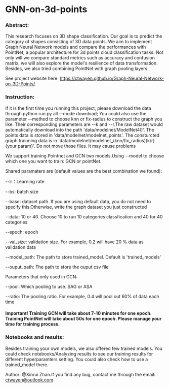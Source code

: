 # GNN-on-3d-points

### Abstract:
   This research focuses on 3D shape classification. Our goal is to predict the category of shapes consisting of 3D data points. We aim to implement Graph Neural Network models and compare the performances with PointNet, a popular architecture for 3d points cloud classification tasks. Not only will we compare standard metrics such as accuracy and confusion matrix, we will also explore the model's resilience of data transformation. Besides, we also tried combining PointNet with graph pooling layers.
   
   
See project website here: https://ctwayen.github.io/Graph-Neural-Network-on-3D-Points/


### Instruction:

   If it is the first time you running this project, please download the data through python run.py all --mode download; You could also use the parameter --method to choose knn or fix-radius to construct the graph you like. Their corresponding parameters are --k and --r.The raw dataset would automatically download into the path 'data/modelnet/ModelNet40'. The points data is stored in 'data/modelnet/modelnet_points'. The consturcted graph trainning data is in 'data/modelnet/modelnet_(knn/fix_radius)(k/r){your param}'. Do not move those files. It may cause problems
   
   We support training Pointnet and GCN two models.Using --model to choose which one you want to train: GCN or pointNet.
   
   Shared paramaters are (default values are the best combination we found):
   
   --lr：Learning rate
   
   --bs: batch size
   
   --base: dataset path. If you are using default data, you do not need to specify this.Otherwise, write the graph dataset you just constructed
   
   --data: 10 or 40. Choose 10 to run 10 categories classfication and 40 for 40 categories
   
   --epoch: epoch
   
   --val_size: validation size. For example, 0.2 will have 20 % data as validation data
   
   --model_path: The path to store trained_model. Default is 'trained_models'
   
   --ouput_path: The path to store the ouput csv file
   
   Parameters that only used in GCN:
   
   --pool: Which pooling to use. SAG or ASA
   
   --ratio: The pooling ratio. For example, 0.4 will pool out 60% of data each time
   
#### Important! Training GCN will take about 7-10 minutes for one epoch. Training PointNet will take about 50s for one epoch. Please manage your time for training process.

   
### Notebooks and results:

   Besides training your own models, we also offered few trained models. You could check notebooks/Analyzing results to see our training results for different hyperparamters setting. You could also check how to use a trained_model there.
   

Author: @Xinrui Zhan.If you find any bug, contact me through the email: ctwayen@outlook.com 
   
   
